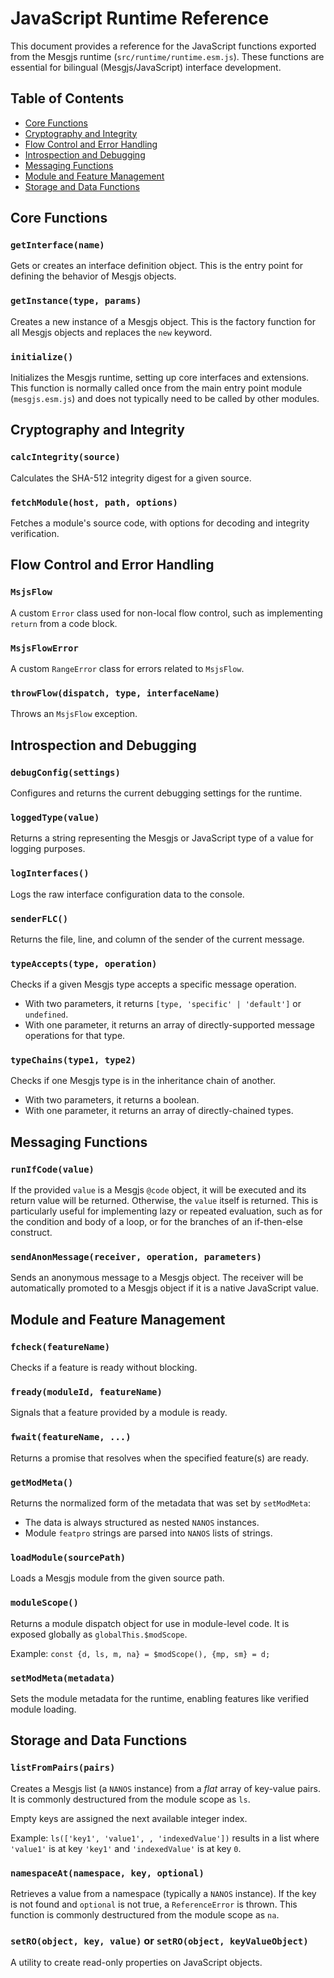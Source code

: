 # JavaScript Runtime Reference

This document provides a reference for the JavaScript functions exported from the Mesgjs runtime (`src/runtime/runtime.esm.js`). These functions are essential for bilingual (Mesgjs/JavaScript) interface development.

## Table of Contents

*   [Core Functions](#core-functions)
*   [Cryptography and Integrity](#cryptography-and-integrity)
*   [Flow Control and Error Handling](#flow-control-and-error-handling)
*   [Introspection and Debugging](#introspection-and-debugging)
*   [Messaging Functions](#messaging-functions)
*   [Module and Feature Management](#module-and-feature-management)
*   [Storage and Data Functions](#storage-and-data-functions)

## Core Functions

### `getInterface(name)`

Gets or creates an interface definition object. This is the entry point for defining the behavior of Mesgjs objects.

### `getInstance(type, params)`

Creates a new instance of a Mesgjs object. This is the factory function for all Mesgjs objects and replaces the `new` keyword.

### `initialize()`

Initializes the Mesgjs runtime, setting up core interfaces and extensions. This function is normally called once from the main entry point module (`mesgjs.esm.js`) and does not typically need to be called by other modules.

## Cryptography and Integrity

### `calcIntegrity(source)`

Calculates the SHA-512 integrity digest for a given source.

### `fetchModule(host, path, options)`

Fetches a module's source code, with options for decoding and integrity verification.

## Flow Control and Error Handling

### `MsjsFlow`

A custom `Error` class used for non-local flow control, such as implementing `return` from a code block.

### `MsjsFlowError`

A custom `RangeError` class for errors related to `MsjsFlow`.

### `throwFlow(dispatch, type, interfaceName)`

Throws an `MsjsFlow` exception.

## Introspection and Debugging

### `debugConfig(settings)`

Configures and returns the current debugging settings for the runtime.

### `loggedType(value)`

Returns a string representing the Mesgjs or JavaScript type of a value for logging purposes.

### `logInterfaces()`

Logs the raw interface configuration data to the console.

### `senderFLC()`

Returns the file, line, and column of the sender of the current message.

### `typeAccepts(type, operation)`

Checks if a given Mesgjs type accepts a specific message operation.
- With two parameters, it returns `[type, 'specific' | 'default']` or `undefined`.
- With one parameter, it returns an array of directly-supported message operations for that type.

### `typeChains(type1, type2)`

Checks if one Mesgjs type is in the inheritance chain of another.
- With two parameters, it returns a boolean.
- With one parameter, it returns an array of directly-chained types.

## Messaging Functions

### `runIfCode(value)`

If the provided `value` is a Mesgjs `@code` object, it will be executed and its return value will be returned. Otherwise, the `value` itself is returned. This is particularly useful for implementing lazy or repeated evaluation, such as for the condition and body of a loop, or for the branches of an if-then-else construct.

### `sendAnonMessage(receiver, operation, parameters)`

Sends an anonymous message to a Mesgjs object. The receiver will be automatically promoted to a Mesgjs object if it is a native JavaScript value.

## Module and Feature Management

### `fcheck(featureName)`

Checks if a feature is ready without blocking.

### `fready(moduleId, featureName)`

Signals that a feature provided by a module is ready.

### `fwait(featureName, ...)`

Returns a promise that resolves when the specified feature(s) are ready.

### `getModMeta()`

Returns the normalized form of the metadata that was set by `setModMeta`:
- The data is always structured as nested `NANOS` instances.
- Module `featpro` strings are parsed into `NANOS` lists of strings.

### `loadModule(sourcePath)`

Loads a Mesgjs module from the given source path.

### `moduleScope()`

Returns a module dispatch object for use in module-level code. It is exposed globally as `globalThis.$modScope`.

Example: `const {d, ls, m, na} = $modScope(), {mp, sm} = d;`

### `setModMeta(metadata)`

Sets the module metadata for the runtime, enabling features like verified module loading.

## Storage and Data Functions

### `listFromPairs(pairs)`

Creates a Mesgjs list (a `NANOS` instance) from a *flat* array of key-value pairs. It is commonly destructured from the module scope as `ls`.

Empty keys are assigned the next available integer index.

Example: `ls(['key1', 'value1', , 'indexedValue'])` results in a list where `'value1'` is at key `'key1'` and `'indexedValue'` is at key `0`.

### `namespaceAt(namespace, key, optional)`

Retrieves a value from a namespace (typically a `NANOS` instance). If the key is not found and `optional` is not true, a `ReferenceError` is thrown. This function is commonly destructured from the module scope as `na`.

### `setRO(object, key, value)` or `setRO(object, keyValueObject)`

A utility to create read-only properties on JavaScript objects.
